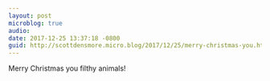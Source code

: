 ```yaml
---
layout: post
microblog: true
audio: 
date: 2017-12-25 13:37:18 -0800
guid: http://scottdensmore.micro.blog/2017/12/25/merry-christmas-you.html
---
```

Merry Christmas you filthy animals!
